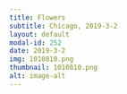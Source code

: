 ```yaml
---
title: Flowers
subtitle: Chicago, 2019-3-2
layout: default
modal-id: 252
date: 2019-3-2
img: 1010810.png
thumbnail: 1010810.png
alt: image-alt
---
```

